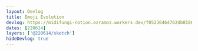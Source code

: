 ```yaml
---
layout: Devlog
title: Emoji Evolution
devlog: https://midifungi-notion.ozramos.workers.dev/f052364647624b8186846e3b18d600a4
dates: [220614]
layers: ['@220614/sketch']
hideDevlog: true
---
```

